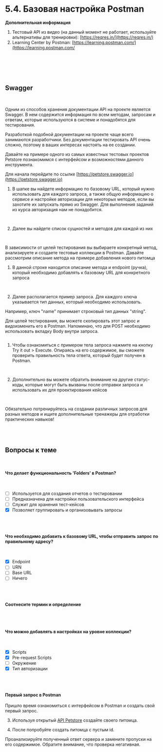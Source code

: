 # 5.4. Базовая настройка Postman

**Дополнительная информация**

1. Тестовый API из видео (на данный момент не работает, используйте альтернативы для тренировки): [https://reqres.in/](https://reqres.in/)
2. Learning Center by Postman: [https://learning.postman.com/](https://learning.postman.com/
<br>
<br>
<br>
<br>

## **Swagger**
<br>

Одним из способов хранения документации API на проекте является Swagger. В нем содержится информация по всем методам, запросам и ответам, которые используются в системе и понадобятся для тестирования.

Разработкой подобной документации на проекте чаще всего занимаются разработчики. Без документации тестировать API очень сложно, поэтому в ваших интересах настоять на ее создании.

Давайте на примере одного из самых известных тестовых проектов Petstore познакомимся с интерфейсом и возможностями данного инструмента.

Для начала перейдите по ссылке [https://petstore.swagger.io](https://petstore.swagger.io)

1. В шапке вы найдете информацию по базовому URL, который нужно использовать для каждого запроса, а также общую информацию о сервисе и настройке авторизации для некоторых методов, если вы захотите их запускать прямо из Swagger. Для выполнения заданий из курса авторизация нам не понадобится.
<br>

<image src="/img/5.4. pic1.png" alt="">
<br>

2. Далее вы найдете список сущностей и методов для каждой из них
<br>

<image src="/img/5.4. pic4.png" alt="">
<br>

В зависимости от целей тестирования вы выбираете конкретный метод, анализируете и создаете тестовые коллекции в Postman. Давайте рассмотрим описание метода на примере добавления нового питомца

1. В данной строке находится описание метода и endpoint (ручка), который необходимо добавлять к базовому URL для конкретного запроса
<br>

<image src="/img/5.4. pic5.png" alt="">
<br>

2. Далее располагается пример запроса. Для каждого ключа указывается тип данных, который необходимо использовать.

Например, ключ "name" принимает строковый тип данных "string".

Для целей тестирования, вы можете скопировать этот запрос и видоизменить его в Postman. Напоминаю, что для POST необходимо использовать вкладку Body внутри запроса.
<br>

<image src="/img/5.4. pic6.png" alt="">
<br>

1. Чтобы ознакомиться с примером тела запроса нажмите на кнопку Try it out > Execute. Опираясь на его содержимое, вы сможете проверить правильность тела ответа, который будет получен в Postman.
<br>

<image src="/img/5.4. pic7.png" alt="">
<br>

2. Дополнительно вы можете обратить внимание на другие статус-коды, которые могут быть вызваны после отправки запроса и использовать их для проектирования кейсов
<br>

<image src="/img/5.4. pic8.png" alt="">
<br>

Обязательно потренируйтесь на создании различных запросов для разных методов и ищите дополнительные тренажеры для отработки практических навыков!
<br>
<br>
<br>
<br>

<a id='task1'></a>
## Вопросы к теме
<br>

#### Что делает функциональность 'Folders' в Postman?
<br>

 -  [ ] Используется для создания отчетов о тестировании
 -  [ ] Предназначена для настройки пользовательского интерфейса
 -  [ ] Служит для хранения тест-кейсов
 -  [x] Позволяет группировать и организовывать запросы
<br>
<br>

#### Что необходимо добавить к базовому URL, чтобы отправить запрос по правильному адресу?
<br>

 -  [x] Endpoint
 -  [ ] URN
 -  [ ] Base URL
 -  [ ] Ничего
<br>
<br>

#### Соотнесите термин и определение
<br>

<image src="/img/5.4. pic2.png" alt="">
<br>
<br>

#### Что можно добавлять в настройках на уровне коллекции?
<br>

 -  [x] Scripts
 -  [x] Pre-request Scripts
 -  [ ] Окружение
 -  [x] Тип авторизации
<br>
<br>

#### **Первый запрос в Postman**

Пришло время ознакомиться с интерфейсом в Postman и создать свой первый запрос. 

3. Используя открытый [API Petstore](https://petstore.swagger.io) создайте своего питомца.

4. После попробуйте создать питомца с пустым id.

Проанализируйте полученный ответ сервера и замените пропуски на его содержимое. Обратите внимание, что проверка негативная.
<br>

<image src="/img/5.4. pic3.png" alt="">
